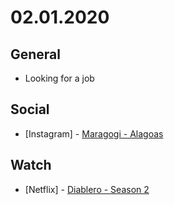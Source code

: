 # 02.01.2020

## General

- Looking for a job

## Social

- \[Instagram\] - [Maragogi - Alagoas](https://www.instagram.com/p/B8BraclhGnd/)

## Watch

- \[Netflix\] - [Diablero - Season 2](https://www.themoviedb.org/tv/83300-diablero/season/2)

